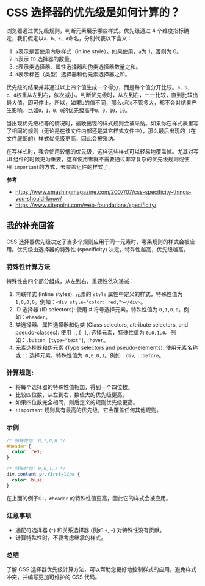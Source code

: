 # CSS 选择器的优先级是如何计算的？

浏览器通过优先级规则，判断元素展示哪些样式。优先级通过 4 个维度指标确定，我们假定以`a、b、c、d`命名，分别代表以下含义：

1. `a`表示是否使用内联样式（inline style）。如果使用，`a`为 1，否则为 0。
2. `b`表示 `ID` 选择器的数量。
3. `c`表示类选择器、属性选择器和伪类选择器数量之和。
4. `d`表示标签（类型）选择器和伪元素选择器之和。

优先级的结果并非通过以上四个值生成一个得分，而是每个值分开比较。`a、b、c、d`权重从左到右，依次减小。判断优先级时，从左到右，一一比较，直到比较出最大值，即可停止。所以，如果b的值不同，那么`c`和`d`不管多大，都不会对结果产生影响。比如`0，1，0，0`的优先级高于`0，0，10，10`。

当出现优先级相等的情况时，最晚出现的样式规则会被采纳。如果你在样式表里写了相同的规则（无论是在该文件内部还是其它样式文件中），那么最后出现的（在文件底部的）样式优先级更高，因此会被采纳。

在写样式时，我会使用较低的优先级，这样这些样式可以轻易地覆盖掉。尤其对写 UI 组件的时候更为重要，这样使用者就不需要通过非常复杂的优先级规则或使用`!important`的方式，去覆盖组件的样式了。

**参考**

- https://www.smashingmagazine.com/2007/07/css-specificity-things-you-should-know/
- https://www.sitepoint.com/web-foundations/specificity/

## **我的补充回答**

CSS 选择器优先级决定了当多个规则应用于同一元素时，哪条规则的样式会被应用。优先级由选择器的特殊性 (specificity) 决定，特殊性越高，优先级越高。

### **特殊性计算方法**

特殊性由四个部分组成，从左到右，重要性依次递减：

1. 内联样式 (Inline styles): 元素的 `style` 属性中定义的样式，特殊性值为 `1,0,0,0`。例如：`<div style="color: red;"></div>`。
2. ID 选择器 (ID selectors): 使用 # 符号选择元素，特殊性值为 `0,1,0,0`。例如：`#header`。
3. 类选择器、属性选择器和伪类 (Class selectors, attribute selectors, and pseudo-classes): 使用 `.`, `[ ]`,`:`选择元素，特殊性值为 `0,0,1,0`。例如：`.button`, `[type="text"]`, `:hover`。
4. 元素选择器和伪元素 (Type selectors and pseudo-elements): 使用元素名称或 `::` 选择元素，特殊性值为` 0,0,0,1`。例如：`div`, `::before`。

### **计算规则:**

- 将每个选择器的特殊性值相加，得到一个四位数。
- 比较四位数，从左到右，数值大的优先级更高。
- 如果四位数完全相同，则后定义的规则优先级更高。
- `!important` 规则具有最高的优先级，它会覆盖任何其他规则。

### **示例**

```css
/* 特殊性值: 0,1,0,0 */
#header {
  color: red;
}

/* 特殊性值: 0,0,1,1 */
div.content p::first-line {
  color: blue;
}
```

在上面的例子中，`#header` 的特殊性值更高，因此它的样式会被应用。

### **注意事项**

- 通配符选择器 (`*`) 和关系选择器 (例如 `+`, `~`) 对特殊性没有贡献。
- 计算特殊性时，不要考虑继承的样式。

### **总结**

了解 CSS 选择器优先级计算方法，可以帮助您更好地控制样式的应用，避免样式冲突，并编写更加可维护的 CSS 代码。

